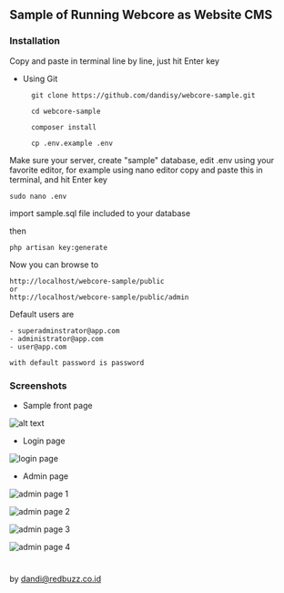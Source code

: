 ## Sample of Running Webcore as Website CMS

### Installation

Copy and paste in terminal line by line, just hit Enter key

* Using Git

        git clone https://github.com/dandisy/webcore-sample.git

        cd webcore-sample

        composer install

        cp .env.example .env

Make sure your server, create "sample" database, edit .env using your favorite editor, 
for example using nano editor copy and paste this in terminal, and hit Enter key

    sudo nano .env

import sample.sql file included to your database

then

    php artisan key:generate

Now you can browse to

    http://localhost/webcore-sample/public
    or
    http://localhost/webcore-sample/public/admin

Default users are

    - superadminstrator@app.com
    - administrator@app.com
    - user@app.com

    with default password is password

### Screenshots

* Sample front page

![alt text](https://drive.google.com/file/d/16SVT-SEMa8bbxY4EP6z-qnYo24Bce_jh/view "Logo Title Text 1")

* Login page

![login page](https://drive.google.com/file/d/1Gu-GhVUrgQQouVnBf77yN5t-pDZl3m2z/view)

* Admin page

![admin page 1](https://drive.google.com/file/d/1wpVnVieuJTNOcfUlRtkmxRiZyXI1fsod/view)

![admin page 2](https://drive.google.com/file/d/1UaTmLf8o5z7NM95CyIbyJfOj1QguT53n/view)

![admin page 3](https://drive.google.com/file/d/1Dj-1A7V0HtJafh8ZdcfTTissHs_L7JEq/view)

![admin page 4](https://drive.google.com/file/d/1Tk0QkjUTZkFVXmWoCDNBxVP5fsoPtTDN/view)


#
by dandi@redbuzz.co.id
